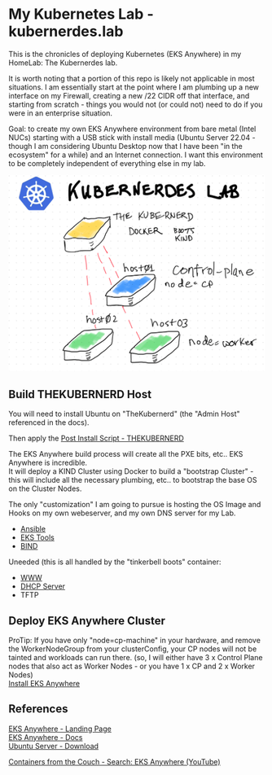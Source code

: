 # My Kubernetes Lab - kubernerdes.lab 

This is the chronicles of deploying Kubernetes (EKS Anywhere) in my HomeLab: The Kubernerdes lab.

It is worth noting that a portion of this repo is likely not applicable in most situations.  I am essentially start at the point where I am plumbing up a new interface on my Firewall, creating a new /22 CIDR off that interface, and starting from scratch - things you would not (or could not) need to do if you were in an enterprise situation.

Goal:  to create my own EKS Anywhere environment from bare metal (Intel NUCs) starting with a USB stick with install media (Ubuntu Server 22.04 - though I am considering Ubuntu Desktop now that I have been "in the ecosystem" for a while) and an Internet connection.  I want this environment to be completely independent of everything else in my lab. 

![Kubernerdes Lab](Images/KubernerdesLab.png)

## Build THEKUBERNERD Host
You will need to install Ubuntu on "TheKubernerd" (the "Admin Host" referenced in the docs).  

Then apply the [Post Install Script - THEKUBERNERD](Scripts/00_Post_Install_THEKUBERNERD.sh)

The EKS Anywhere build process will create all the PXE bits, etc..  EKS Anywhere is incredible.  
It will deploy a KIND Cluster using Docker to build a "bootstrap Cluster" - this will include all the necessary plumbing, etc.. to bootstrap the base OS on the Cluster Nodes.

The only "customization" I am going to pursue is hosting the OS Image and Hooks on my own webeserver, and my own DNS server for my Lab.    
* [Ansible](Scripts/10_Install_Ansible.sh)
* [EKS Tools](Scripts/11_Install_EKS_Tools.sh)
* [BIND](Scripts/15_Install_BIND9.sh)

Uneeded (this is all handled by the "tinkerbell boots" container:  
* [WWW](Scripts/Install_HTTP_Server.sh)
* [DHCP Server](Scripts/Install_DHCP_Server.sh)
* TFTP

## Deploy EKS Anywhere Cluster
ProTip:  If you have only "node=cp-machine" in your hardware, and remove the WorkerNodeGroup from your clusterConfig, your CP nodes will not be tainted and workloads can run there.  (so, I will either have 3 x Control Plane nodes that also act as Worker Nodes - or you have 1 x CP and 2 x Worker Nodes)  
[Install EKS Anywhere](Scripts/50_Install_EKS_Anywhere.sh)

## References
[EKS Anywhere - Landing Page](https://anywhere.eks.amazonaws.com/)  
[EKS Anywhere - Docs](https://anywhere.eks.amazonaws.com/docs/)  
[Ubuntu Server - Download](https://ubuntu.com/download/server)  

[Containers from the Couch - Search: EKS Anywhere (YouTube)](https://www.youtube.com/@ContainersfromtheCouch/search?query=eks%20anywhere)

